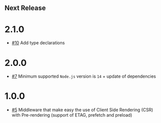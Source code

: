 ## Next Release

# 2.1.0

- [#10](https://github.com/mercadolibre/fury_frontend-csr-prerender/pull/10) Add type declarations

# 2.0.0

- [#7](https://github.com/mercadolibre/fury_frontend-csr-prerender/pull/7) Minimum supported `Node.js` version is `14` + update of dependencies

# 1.0.0

- [#5](https://github.com/mercadolibre/fury_frontend-csr-prerender/pull/5) Middleware that make easy  the use of Client Side Rendering (CSR) with Pre-rendering (support of ETAG, prefetch and preload)